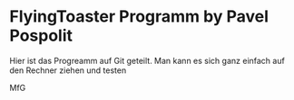 # FlyingToaster Programm by Pavel Pospolit
Hier ist das Progreamm auf Git geteilt. Man kann es sich ganz einfach auf den Rechner ziehen und testen

MfG

